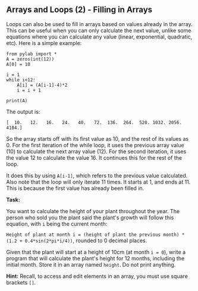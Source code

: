 ## Arrays and Loops (2) - Filling in Arrays

Loops can also be used to fill in arrays based on values already in the array. This can be useful when you can only calculate the next value, unlike some equations where you can calculate any value (linear, exponential, quadratic, etc). Here is a simple example:


```
from pylab import *
A = zeros(int(12))
A[0] = 10

i = 1
while i<12:
    A[i] = (A[i-1]-4)*2
    i = i + 1

print(A)
```
The output is:

```
[  10.   12.   16.   24.   40.   72.  136.  264.  520. 1032. 2056. 4104.]

```

So the array starts off with its first value as 10, and the rest of its values as 0. For the first iteration of the while loop, it uses the previous array value (10) to calculate the next array value (12). For the second iteration, it uses the value 12 to calculate the value 16. It continues this for the rest of the loop. 

It does this by using `A[i-1]`, which refers to the previous value calculated. Also note that the loop will only iterate 11 times. It starts at 1, and ends at 11. This is because the first value has already been filled in. 


**Task:**

You want to calculate the height of your plant throughout the year. The person who sold you the plant said the plant's growth will follow this equation, with `i` being the current month:

`Height of plant at month i = (height of plant the previous month) * (1.2 + 0.4*sin(2*pi*i/4))`, rounded to 0 decimal places. 

Given that the plant will start at a height of 10cm (at month `i = 0`), write a program that will calculate the plant's height for 12 months, including the initial month. Store it in an array named `height`. Do not print anything.

**Hint:** Recall, to access and edit elements in an array, you must use square brackets `[]`.


